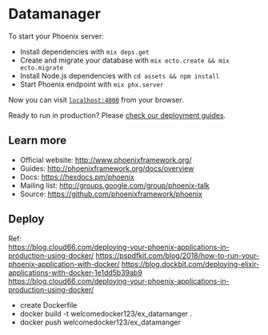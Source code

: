 # Datamanager

To start your Phoenix server:

  * Install dependencies with `mix deps.get`
  * Create and migrate your database with `mix ecto.create && mix ecto.migrate`
  * Install Node.js dependencies with `cd assets && npm install`
  * Start Phoenix endpoint with `mix phx.server`

Now you can visit [`localhost:4000`](http://localhost:4000) from your browser.

Ready to run in production? Please [check our deployment guides](http://www.phoenixframework.org/docs/deployment).

## Learn more

  * Official website: http://www.phoenixframework.org/
  * Guides: http://phoenixframework.org/docs/overview
  * Docs: https://hexdocs.pm/phoenix
  * Mailing list: http://groups.google.com/group/phoenix-talk
  * Source: https://github.com/phoenixframework/phoenix

## Deploy

Ref:  
https://blog.cloud66.com/deploying-your-phoenix-applications-in-production-using-docker/
https://pspdfkit.com/blog/2018/how-to-run-your-phoenix-application-with-docker/
https://blog.dockbit.com/deploying-elixir-applications-with-docker-1e1dd5b39ab9
https://blog.cloud66.com/deploying-your-phoenix-applications-in-production-using-docker/

- create Dockerfile 
- docker build -t welcomedocker123/ex_datamanger .
- docker push welcomedocker123/ex_datamanger 